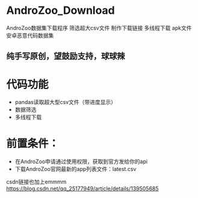 # AndroZoo_Download

AndroZoo数据集下载程序 筛选超大csv文件 制作下载链接 多线程下载 apk文件 安卓恶意代码数据集

## 纯手写原创，望鼓励支持，球球辣



# 代码功能
- pandas读取超大型csv文件（带进度显示）
- 数据筛选
- 多线程下载
# 前置条件：
- 在AndroZoo申请通过使用权限，获取到官方发给你的api
- 下载AndroZoo官网最新的app列表文件：latest.csv

  

csdn链接也加上emmmm
https://blog.csdn.net/qq_25177949/article/details/139505685

